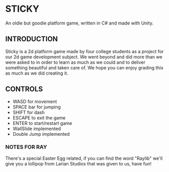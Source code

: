 # STICKY
An oldie but goodie platform game, written in C# and made with Unity.

## INTRODUCTION
Sticky is a 2d platform game made by four college students as a project for our 2d game development subject. We went beyond and did more than we were asked to in order to learn as much as we could and to deliver something beautiful and taken care of.
We hope you can enjoy grading this as much as we did creating it. 

## CONTROLS
- WASD for movement
- SPACE bar for jumping
- SHIFT for dash
- ESCAPE to exit the game
- ENTER to start/restart game
- WallSlide implemented
- Double Jump implemented
  

### NOTES FOR RAY
There's a special Easter Egg related, if you can find the word "Raylib" we'll give you a lollipop from Larian Studios that was given to us, have fun!
